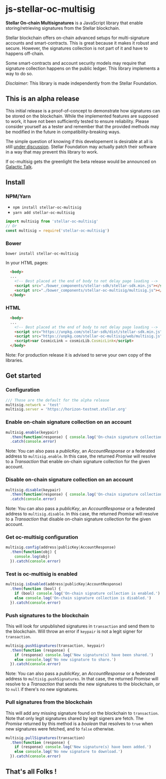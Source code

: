# js-stellar-oc-multisig

**Stellar On-chain Multisignatures** is a JavaScript library that enable
storing/retrieving signatures from the Stellar blockchain.

Stellar blockchain offers on-chain advanced setups for multi-signature
accounts and smart-contracts. This is great because it makes it robust and
secure. However, the signatures collection is not part of it and have to happens
off-chain.

Some smart-contracts and account security models may require that signature 
collection happens on the public ledger. This library implements a way to do so.

*Disclaimer:* This library is made independently from the Stellar Foundation.

## This is an alpha release

This initial release is a proof-of-concept to demonstrate how signatures can be 
stored on the blockchain. While the implemented features are supposed to work, 
it have not been sufficiently tested to ensure reliability. Please consider 
yourself as a tester and remember that the provided methods may be modified in
the future in compatibility-breaking ways.

The simple question of knowing if this developement is desirable at all is 
still [under 
discussion](https://galactictalk.org/d/1436-on-chain-signature-collection). 
Stellar Foundation may actually patch their software in a way that may prevent 
this library to work.

If oc-multisig gets the greenlight the beta release would be announced
on [Galactic Talk](https://galactictalk.com).

## Install

### NPM/Yarn

* `npm install stellar-oc-multisig`
* `yarn add stellar-oc-multisig`

```js
import multisig from 'stellar-oc-multisig'
// Or
const multisig = require('stellar-oc-multisig')
```

### Bower

`bower install stellar-oc-multisig`

In your HTML pages:

```HTML
  <body>
  ...
    <!-- Best placed at the end of body to not delay page loading -->
    <script src="./bower_components/stellar-sdk/stellar-sdk.min.js"></script>
    <script src="./bower_components/stellar-oc-multisig/multisig.js"></script>
  </body>
```

### HTML

```HTML
  <body>
  ...
    <!-- Best placed at the end of body to not delay page loading -->
    <script src="https://unpkg.com/stellar-sdk/dist/stellar-sdk.min.js"></script>
    <script src="https://unpkg.com/stellar-oc-multisig/web/multisig.js"></script>
    <script>var CosmicLink = cosmicLib.CosmicLink</script>
  </body>
```

Note: For production release it is advised to serve your own copy of the libraries.

## Get started

### Configuration

```js
/// Those are the default for the alpha release
multisig.network = 'test'
multisig.server = 'https://horizon-testnet.stellar.org'
```

### Enable on-chain signature collection on an account

```js
multisig.enable(keypair)
  .then(function(response) { console.log('On-chain signature collection enabled!')})
  .catch(console.error)
```

Note: You can also pass a *publicKey*, an *AccountResponse* or a federated address
to `multisig.enable`. In this case, the returned *Promise* will resolve to a
*Transaction* that enable on-chain signature collection for the given account.

### Disable on-chain signature collection on an account

```js
multisig.disable(keypair)
  .then(function(response) { console.log('On-chain signature collection disabled!')})
  .catch(console.error)
```

Note: You can also pass a *publicKey*, an *AccountResponse* or a federated address
to `multisig.disable`. In this case, the returned *Promise* will resolve to a
*Transaction* that disable on-chain signature collection for the given account.

### Get oc-multisig configuration

```js
multisig.config(address|publicKey|AccountResponse)
  .then(function(obj) {
    console.log(obj)
  }).catch(console.error)
```

### Test is oc-multisig is enabled

```js
multisig.isEnabled(address|publicKey|AccountResponse)
  .then(function (bool) {
    if (bool) console.log('On-chain signature collection is enabled.')
    else console.log('On-chain signature collection is disabled.')
  }).catch(console.error)
```

### Push signatures to the blockchain

This will look for unpublished signatures in `transaction` and send them to the
blockchain. Will throw an error if `keypair` is not a legit signer for
`transaction`.

```js
multisig.pushSignatures(transaction, keypair)
  .then(function (response) {
    if (response) console.log('New signature(s) have been shared.')
    else console.log('No new signature to share.')
  }).catch(console.error)
```

Note: You can also pass a *publicKey*, an *AccountResponse* or a federated 
address to `multisig.pushSignatures`. In that case, the returned *Promise* will 
resolve to a *Transaction* that sends the new signatures to the blockchain, or 
to `null` if there's no new signatures.

### Pull signatures from the blockchain

This will add any missing signature found on the blockchain to `transaction`.
Note that only legit signatures shared by legit signers are fetch. The *Promise*
returned by this method is a *boolean* that resolves to `true` when new
signatures were fetched, and to `false` otherwise.

```js
multisig.pullSignatures(transaction)
  .then(function (response) {
    if (response) console.log('New signature(s) have been added.')
    else console.log('No new signature to download.')
  }).catch(console.error)
```

## That's all Folks !
